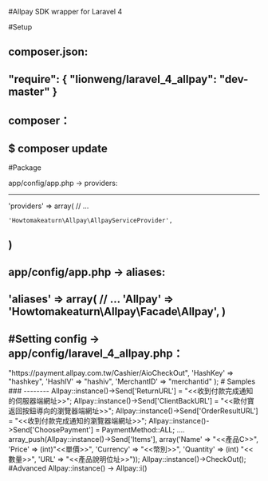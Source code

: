 #Allpay SDK wrapper for Laravel 4

#Setup

composer.json:
--------
"require": {
  "lionweng/laravel_4_allpay": "dev-master"
}
--------

composer：
--------
$ composer update
--------

#Package

app/config/app.php -> providers:

--------
'providers' => array(
	// ...

    'Howtomakeaturn\Allpay\AllpayServiceProvider',

)
--------


app/config/app.php -> aliases:
--------
'aliases' => array(
	// ...
    'Allpay' => 'Howtomakeaturn\Allpay\Facade\Allpay',
)
--------

#Setting
config -> app/config/laravel_4_allpay.php：
--------
<?php
return array(

    'ServiceURL' => "https://payment.allpay.com.tw/Cashier/AioCheckOut",
    'HashKey' => "hashkey",
    'HashIV' => "hashiv",
    'MerchantID' => "merchantid"

);



# Samples

###

--------
Allpay::instance()->Send['ReturnURL'] = "<<收到付款完成通知的伺服器端網址>>";
Allpay::instance()->Send['ClientBackURL'] = "<<歐付寶返回按鈕導向的瀏覽器端網址>>";
Allpay::instance()->Send['OrderResultURL'] = "<<收到付款完成通知的瀏覽器端網址>>";
Allpay::instance()->Send['ChoosePayment'] = PaymentMethod::ALL;
....
array_push(Allpay::instance()->Send['Items'], array('Name' => "<<產品C>>", 'Price' => (int)"<<單價>>",
'Currency' => "<<幣別>>", 'Quantity' => (int) "<<數量>>", 'URL' => "<<產品說明位址>>"));

Allpay::instance()->CheckOut();


#Advanced

Allpay::instance() -> Allpay::i()

